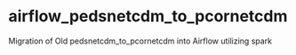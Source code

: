 # airflow_pedsnetcdm_to_pcornetcdm
Migration of Old pedsnetcdm_to_pcornetcdm into Airflow utilizing spark
